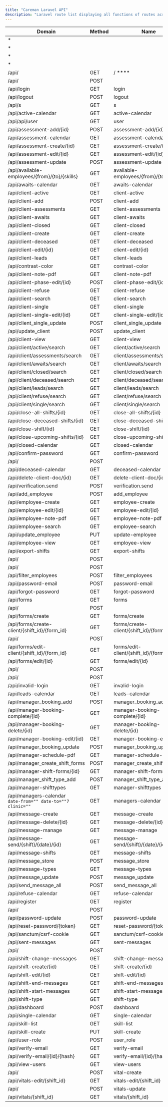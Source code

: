 ```yaml
---
title: "Careman Laravel API"
description: "Laravel route list displaying all functions of routes across the entire application"
---
```


| Domain                                                         | Method | Name                                     | Middleware                                                                |
| -------------------------------------------------------------- | ------ | ---------------------------------------- | ------------------------------------------------------------------------- |
| *                                                              |        |                                          | App\Http\Middleware\Authenticate                                          |
| *                                                              |        |                                          | Illuminate\Routing\Middleware\ValidateSignature                           |
| *                                                              |        |                                          | Illuminate\Routing\Middleware\ThrottleRequests:6,1                        |
| *                                                              |        |                                          | App\Http\Middleware\RedirectIfAuthenticated                               |
| /api/                                                          | GET    | /                                   **** | App\Http\Controllers\HomeController@index                                 |
| /api/                                                          | POST   |                                          | App\Http\Controllers\Auth\AuthenticatedSessionController@store            |
| /api/login                                                     | GET    | login                                    | App\Http\Controllers\Auth\AuthenticatedSessionController@create           |
| /api/logout                                                    | POST   | logout                                   | App\Http\Controllers\Auth\AuthenticatedSessionController@destroy          |
| /api/s                                                         | GET    | s                                        | App\Http\Controllers\SearchController@shift_type_list                     |
| /api/active-calendar                                           | GET    | active-calendar                          | App\Http\Controllers\ClientController@cal_active_list                     |
| /api/api/user                                                  | GET    | user                                     | Closure                                                                   |
| /api/assessment-add/{id}                                       | POST   | assessment-add/{id}                      | App\Http\Controllers\AssessmentController@shift_add                       |
| /api/assessment-calendar                                       | GET    | assessment-calendar                      | App\Http\Controllers\ClientController@cal_assessment_list                 |
| /api/assessment-create/{id}                                    | GET    | assessment-create/{id}                   | App\Http\Controllers\AssessmentController@shift_create                    |
| /api/assessment-edit/{id}                                      | GET    | assessment-edit/{id}                     | App\Http\Controllers\AssessmentController@shift_edit                      |
| /api/assessment-update                                         | POST   | assessment-update                        | App\Http\Controllers\AssessmentController@shift_update                    |
| /api/available-employees/{from}/{to}/{skills}                  | GET    | available-employees/{from}/{to}/{skills} | App\Http\Controllers\ShiftController@available_employees                  |
| /api/awaits-calendar                                           | GET    | awaits-calendar                          | App\Http\Controllers\ClientController@cal_awaits_list                     |
| /api/client-active                                             | GET    | client-active                            | App\Http\Controllers\ClientController@shift_active_list                   |
| /api/client-add                                                | POST   | client-add                               | App\Http\Controllers\ClientController@create                              |
| /api/client-assessments                                        | GET    | client-assessments                       | App\Http\Controllers\ClientController@shift_assessment_list               |
| /api/client-awaits                                             | GET    | client-awaits                            | App\Http\Controllers\ClientController@shift_awaits_list                   |
| /api/client-closed                                             | GET    | client-closed                            | App\Http\Controllers\ClientController@shift_closed_list                   |
| /api/client-create                                             | GET    | client-create                            | App\Http\Controllers\ClientController@handler                             |
| /api/client-deceased                                           | GET    | client-deceased                          | App\Http\Controllers\ClientController@shift_deceased_list                 |
| /api/client-edit/{id}                                          | GET    | client-edit/{id}                         | App\Http\Controllers\ClientController@edit_client                         |
| /api/client-leads                                              | GET    | client-leads                             | App\Http\Controllers\ClientController@shift_type_list                     |
| /api/contrast-color                                            | GET    | contrast-color                           | App\Http\Controllers\ClientController@contrast_color                      |
| /api/client-note-pdf                                           | GET    | client-note-pdf                          | App\Http\Controllers\ClientController@note_pdf                            |
| /api/client-phase-edit/{id}                                    | POST   | client-phase-edit/{id}                   | App\Http\Controllers\ClientController@insert_leads_phase                  |
| /api/client-refuse                                             | GET    | client-refuse                            | App\Http\Controllers\ClientController@shift_refuse_list                   |
| /api/client-search                                             | GET    | client-search                            | App\Http\Controllers\ClientController@search_client                       |
| /api/client-single                                             | GET    | client-single                            | App\Http\Controllers\ClientController@shift_single_list                   |
| /api/client-single-edit/{id}                                   | GET    | client-single-edit/{id}                  | App\Http\Controllers\ClientController@shift_single_edit                   |
| /api/client_single_update                                      | POST   | client_single_update                     | App\Http\Controllers\ClientController@client_single_update                |
| /api/update_client                                             | POST   | update_client                            | App\Http\Controllers\ClientController@update_client                       |
| /api/client-view                                               | GET    | client-view                              | App\Http\Controllers\ClientController@view_client                         |
| /api/client/active/search                                      | GET    | client/active/search                     | App\Http\Controllers\ClientController@shift_active_list_search            |
| /api/client/assessments/search                                 | GET    | client/assessments/search                | App\Http\Controllers\ClientController@shift_assessments_list_search       |
| /api/client/awaits/search                                      | GET    | client/awaits/search                     | App\Http\Controllers\ClientController@shift_awaits_list_search            |
| /api/client/closed/search                                      | GET    | client/closed/search                     | App\Http\Controllers\ClientController@shift_closed_list_search            |
| /api/client/deceased/search                                    | GET    | client/deceased/search                   | App\Http\Controllers\ClientController@shift_deceased_list_search          |
| /api/client/leads/search                                       | GET    | client/leads/search                      | App\Http\Controllers\ClientController@shift_leads_list_search             |
| /api/client/refuse/search                                      | GET    | client/refuse/search                     | App\Http\Controllers\ClientController@shift_refuse_list_search            |
| /api/client/single/search                                      | GET    | client/single/search                     | App\Http\Controllers\ClientController@shift_single_list_search            |
| /api/close-all-shifts/{id}                                     | GET    | close-all-shifts/{id}                    | App\Http\Controllers\ShiftController@close_all_shifts                     |
| /api/close-deceased-shifts/{id}                                | GET    | close-deceased-shifts/{id}               | App\Http\Controllers\ShiftController@patient_deceased                     |
| /api/close-shift/{id}                                          | GET    | close-shift/{id}                         | App\Http\Controllers\ShiftController@close_shift                          |
| /api/close-upcoming-shifts/{id}                                | GET    | close-upcoming-shifts/{id}               | App\Http\Controllers\ShiftController@close_upcoming_shifts                |
| /api/closed-calendar                                           | GET    | closed-calendar                          | App\Http\Controllers\ClientController@cal_closed_list                     |
| /api/confirm-password                                          | GET    | confirm-password                         | App\Http\Controllers\Auth\ConfirmablePasswordController@show              |
| /api/                                                          | POST   |                                          | App\Http\Controllers\Auth\ConfirmablePasswordController@store             |
| /api/deceased-calendar                                         | GET    | deceased-calendar                        | App\Http\Controllers\ClientController@cal_deceased_list                   |
| /api/delete-client-doc/{id}                                    | GET    | delete-client-doc/{id}                   | App\Http\Controllers\ClientDocsController@delete_doc                      |
| /api/verification.send                                         | POST   | verification.send                        | App\Http\Controllers\Auth\EmailVerificationNotificationController@store   |
| /api/add_employee                                              | POST   | add_employee                             | App\Http\Controllers\EmployeeController@add_employee                      |
| /api/employee-create                                           | GET    | employee-create                          | App\Http\Controllers\EmployeeController@create_employee                   |
| /api/employee-edit/{id}                                        | GET    | employee-edit/{id}                       | App\Http\Controllers\EmployeeController@edit_employee                     |
| /api/employee-note-pdf                                         | GET    | employee-note-pdf                        | App\Http\Controllers\EmployeeController@note_pdf                          |
| /api/employee-search                                           | GET    | employee-search                          | App\Http\Controllers\EmployeeController@search_employee                   |
| /api/update_employee                                           | PUT    | update-employee                          | App\Http\Controllers\EmployeeController@update_employee                   |
| /api/employee-view                                             | GET    | employee-view                            | App\Http\Controllers\EmployeeController@view_employee                     |
| /api/export-shifts                                             | GET    | export-shifts                            | Closure                                                                   |
| /api/                                                          | POST   |                                          | App\Http\Controllers\HomeController@export                                |
| /api/                                                          | POST   |                                          | App\Http\Controllers\HomeController@exportClientHours                     |
| /api/filter_employees                                          | POST   | filter_employees                         | App\Http\Controllers\ShiftController@filter_employees                     |
| /api/password-email                                            | POST   | password-email                           | App\Http\Controllers\Auth\PasswordResetLinkController@store               |
| /api/forgot-password                                           | GET    | forgot-password                          | App\Http\Controllers\Auth\PasswordResetLinkController@create              |
| /api/forms                                                     | GET    | forms                                    | App\Http\Controllers\FormsController@index                                |
| /api/                                                          | POST   |                                          | App\Http\Controllers\FormsController@saveForm                             |
| /api/forms/create                                              | GET    | forms/create                             | App\Http\Controllers\FormsController@create                               |
| /api/forms/create-client/{shift_id}/{form_id}                  | GET    | forms/create-client/{shift_id}/{form_id} | App\Http\Controllers\FormsController@assign                               |
| /api/                                                          | POST   |                                          | App\Http\Controllers\FormsController@editFrom                             |
| /api/forms/edit-client/{shift_id}/{form_id}                    | GET    | forms/edit-client/{shift_id}/{form_id}   | App\Http\Controllers\FormsController@getClient                            |
| /api/forms/edit/{id}                                           | GET    | forms/edit/{id}                          | App\Http\Controllers\FormsController@showEdit                             |
| /api/                                                          | POST   |                                          | App\Http\Controllers\FormsController@saveClient                           |
| /api/                                                          | POST   |                                          | App\Http\Controllers\FormsController@updateClient                         |
| /api/invalid-login                                             | GET    | invalid-login                            | Closure                                                                   |
| /api/leads-calendar                                            | GET    | leads-calendar                           | App\Http\Controllers\ClientController@cal_leads_list                      |
| /api/manager_booking_add                                       | POST   | manager_booking_add                      | App\Http\Controllers\ManagerShiftsController@manager_booking_add          |
| /api/manager-booking-complete/{id}                             | GET    | manager-booking-complete/{id}            | App\Http\Controllers\ManagerShiftsController@manager_booking_complete     |
| /api/manager-booking-delete/{id}                               | GET    | manager-booking-delete/{id}              | App\Http\Controllers\ManagerShiftsController@manager_booking_delete       |
| /api/manager-booking-edit/{id}                                 | GET    | manager-booking-edit/{id}                | App\Http\Controllers\ManagerShiftsController@manager_booking_edit         |
| /api/manager_booking_update                                    | POST   | manager_booking_update                   | App\Http\Middleware\ManagerShiftsController@manager_booking_updat         |
| /api/manager-schedule-pdf                                      | GET    | manager-schedule-pdf                     | App\Http\Controllers\PDFController@print_manager_schedule                 |
| /api/manager_create_shift_forms                                | POST   | manager_create_shift_forms               | ManagerShiftFormsController@manager_create_shift_forms                    |
| /api/manager-shift-forms/{id}                                  | GET    | manager-shift-forms/{id}                 | App\Http\Controllers\ManagerShiftFormsController@manager_shift_type_forms |
| /api/manager_shift_type_add                                    | POST   | manager_shift_type_add                   | ManagerShiftTypesController@manager_shift_type_add                        |
| /api/manager-shifttypes                                        | GET    | manager-shifttypes                       | App\Http\Controllers\ManagerShiftTypesController@manager_shift_types      |
| /api/managers-calendar<br>`date-from="" date-to=""7 clinic=""` | GET    | managers-calendar                        | App\Http\Controllers\ManagerShiftsController@managers_calendar            |
| /api/message-create                                            | GET    | message-create                           | App\Http\Controllers\MessageTypeController@message_create                 |
| /api/message-delete/{id}                                       | GET    | message-delete/{id}                      | App\Http\Controllers\MessageTypeController@message_delete                 |
| /api/message-manage                                            | GET    | message-manage                           | App\Http\Controllers\MessageController@messages_manage                    |
| /api/message-send/{shift}/{date}/{id}                          | GET    | message-send/{shift}/{date}/{id}         | App\Http\Controllers\MessageController@send_shift_messages                |
| /api/message-shifts                                            | GET    | message-shifts                           | App\Http\Controllers\MessageController@messages_get_shifts                |
| /api/message_store                                             | POST   | message_store                            | App\Http\Controllers\MessageTypeController@message_store                  |
| /api/message-types                                             | GET    | message-types                            | App\Http\Controllers\MessageTypeController@messages_types                 |
| /api/message_update                                            | POST   | message_update                           | App\Http\Controllers\MessageTypeController@message_update                 |
| /api/send_message_all                                          | POST   | send_message_all                         | App\Http\Controllers\MessageController@send_message_all                   |
| /api/refuse-calendar                                           | GET    | refuse-calendar                          | App\Http\Controllers\ClientController@cal_refuse_list                     |
| /api/register                                                  | GET    | register                                 | App\Http\Controllers\Auth\RegisteredUserController@create                 |
| /api/                                                          | POST   |                                          | App\Http\Controllers\Auth\RegisteredUserController@store                  |
| /api/password-update                                           | POST   | password-update                          | App\Http\Controllers\Auth\NewPasswordController@store                     |
| /api/reset-password/{token}                                    | GET    | reset-password/{token}                   | App\Http\Controllers\Auth\NewPasswordController@create                    |
| /api/sanctum/csrf-cookie                                       | GET    | sanctum/csrf-cookie                      | Laravel\Sanctum\Http\Controllers\CsrfCookieController@show                |
| /api/sent-messages                                             | GET    | sent-messages                            | App\Http\Controllers\MessageController@sent_messages                      |
| /api/                                                          | POST   |                                          | App\Http\Controllers\ShiftController@shift_add                            |
| /api/shift-change-messages                                     | GET    | shift-change-messages                    | App\Http\Controllers\MessageController@shift_change_messages              |
| /api/shift-create/{id}                                         | GET    | shift-create/{id}                        | App\Http\Controllers\ShiftController@shift_create                         |
| /api/shift-edit/{id}                                           | GET    | shift-edit/{id}                          | App\Http\Controllers\ShiftController@shift_edit                           |
| /api/shift-end-messages                                        | GET    | shift-end-messages                       | App\Http\Controllers\MessageController@shift_end_messages                 |
| /api/shift-start-messages                                      | GET    | shift-start-messages                     | App\Http\Controllers\MessageController@shift_start_messages               |
| /api/shift-type                                                | GET    | shift-type                               | App\Http\Controllers\ShiftTypesController@shift_type_list                 |
| /api/dashboard                                                 | POST   | dashboard                                | App\Http\Controllers\ShiftTypesController@shift_type_create               |
| /api/single-calendar                                           | GET    | single-calendar                          | App\Http\Controllers\ClientController@cal_single_list                     |
| /api/skill-list                                                | GET    | skill-list                               | App\Http\Controllers\SkillController@skill_list                           |
| /api/skill-create                                              | PUT    | skill-create                             | App\Http\Controllers\SkillController@skill_create                         |
| /api/user-role                                                 | POST   | user_role                                | App\Http\Controllers\RolesController@user_role                            |
| /api/verify-email                                              | GET    | verify-email                             | App\Http\Controllers\Auth\EmailVerificationPromptController@__invoke      |
| /api/verify-email/{id}/{hash}                                  | GET    | verify-email/{id}/{hash}                 | App\Http\Controllers\Auth\VerifyEmailController@__invoke                  |
| /api/view-users                                                | GET    | view-users                               | App\Http\Controllers\RolesController@view_users                           |
| /api/                                                          | POST   | vital-create                             | App\Http\Controllers\FormsController@vital_create                         |
| /api/vitals-edit/{shift_id}                                    | GET    | vitals-edit/{shift_id}                   | App\Http\Controllers\FormsController@vital_edit                           |
| /api/                                                          | POST   | vitals-update                            | App\Http\Controllers\FormsController@vital_update                         |
| /api/vitals/{shift_id}                                         | GET    | vitals/{shift_id}                        | App\Http\Controllers\FormsController@vitals                               |